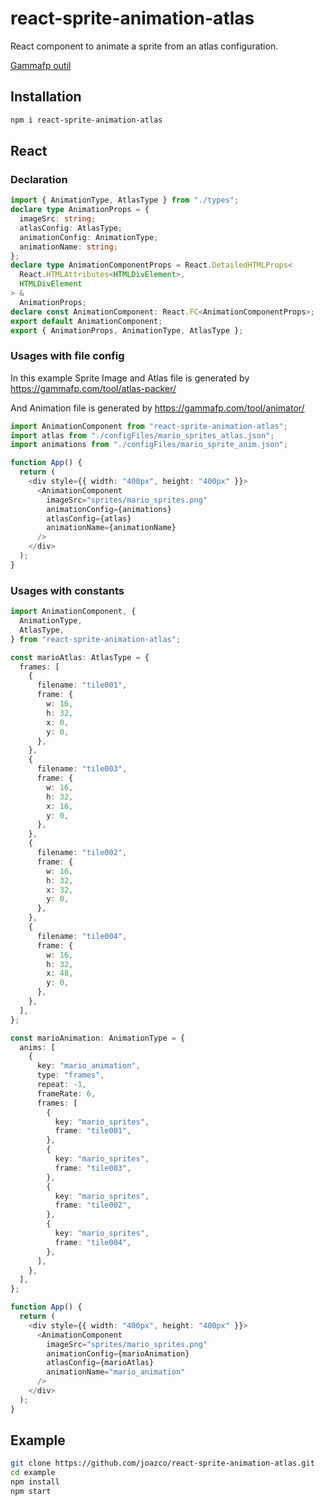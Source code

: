 # react-sprite-animation-atlas

React component to animate a sprite from an atlas configuration.

[Gammafp outil](https://gammafp.com/)

## Installation

```sh
npm i react-sprite-animation-atlas
```

## React

### Declaration

```typescript
import { AnimationType, AtlasType } from "./types";
declare type AnimationProps = {
  imageSrc: string;
  atlasConfig: AtlasType;
  animationConfig: AnimationType;
  animationName: string;
};
declare type AnimationComponentProps = React.DetailedHTMLProps<
  React.HTMLAttributes<HTMLDivElement>,
  HTMLDivElement
> &
  AnimationProps;
declare const AnimationComponent: React.FC<AnimationComponentProps>;
export default AnimationComponent;
export { AnimationProps, AnimationType, AtlasType };
```

### Usages with file config

In this example Sprite Image and Atlas file is generated by
<a href="https://gammafp.com/tool/atlas-packer/" target="_blank">
https://gammafp.com/tool/atlas-packer/
</a>

And Animation file is generated by
<a href="https://gammafp.com/tool/animator/" target="_blank">
https://gammafp.com/tool/animator/
</a>

```typescript
import AnimationComponent from "react-sprite-animation-atlas";
import atlas from "./configFiles/mario_sprites_atlas.json";
import animations from "./configFiles/mario_sprite_anim.json";

function App() {
  return (
    <div style={{ width: "400px", height: "400px" }}>
      <AnimationComponent
        imageSrc="sprites/mario_sprites.png"
        animationConfig={animations}
        atlasConfig={atlas}
        animationName={animationName}
      />
    </div>
  );
}
```

### Usages with constants

```typescript
import AnimationComponent, {
  AnimationType,
  AtlasType,
} from "react-sprite-animation-atlas";

const marioAtlas: AtlasType = {
  frames: [
    {
      filename: "tile001",
      frame: {
        w: 16,
        h: 32,
        x: 0,
        y: 0,
      },
    },
    {
      filename: "tile003",
      frame: {
        w: 16,
        h: 32,
        x: 16,
        y: 0,
      },
    },
    {
      filename: "tile002",
      frame: {
        w: 16,
        h: 32,
        x: 32,
        y: 0,
      },
    },
    {
      filename: "tile004",
      frame: {
        w: 16,
        h: 32,
        x: 48,
        y: 0,
      },
    },
  ],
};

const marioAnimation: AnimationType = {
  anims: [
    {
      key: "mario_animation",
      type: "frames",
      repeat: -1,
      frameRate: 6,
      frames: [
        {
          key: "mario_sprites",
          frame: "tile001",
        },
        {
          key: "mario_sprites",
          frame: "tile003",
        },
        {
          key: "mario_sprites",
          frame: "tile002",
        },
        {
          key: "mario_sprites",
          frame: "tile004",
        },
      ],
    },
  ],
};

function App() {
  return (
    <div style={{ width: "400px", height: "400px" }}>
      <AnimationComponent
        imageSrc="sprites/mario_sprites.png"
        animationConfig={marioAnimation}
        atlasConfig={marioAtlas}
        animationName="mario_animation"
      />
    </div>
  );
}
```

## Example

```bash
git clone https://github.com/joazco/react-sprite-animation-atlas.git
cd example
npm install
npm start
```
